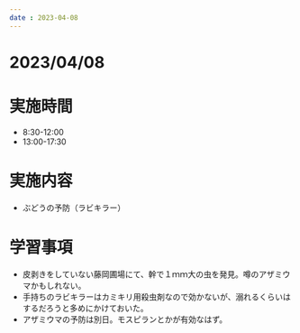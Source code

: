 ```yaml
---
date : 2023-04-08
---
```


# 2023/04/08

# 実施時間
- 8:30-12:00
- 13:00-17:30

# 実施内容
- ぶどうの予防（ラビキラー）

# 学習事項
- 皮剥きをしていない藤岡圃場にて、幹で１ｍｍ大の虫を発見。噂のアザミウマかもしれない。
- 手持ちのラビキラーはカミキリ用殺虫剤なので効かないが、溺れるくらいはするだろうと多めにかけておいた。
- アザミウマの予防は別日。モスピランとかが有効なはず。
